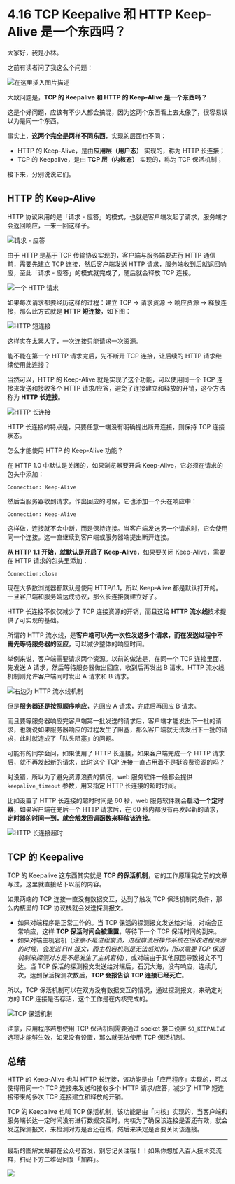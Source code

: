 # 4.16 TCP Keepalive 和 HTTP Keep-Alive 是一个东西吗？

大家好，我是小林。

之前有读者问了我这么个问题：

![在这里插入图片描述](https://img-blog.csdnimg.cn/20210715090027883.jpg?x-oss-process=image/watermark,type_ZmFuZ3poZW5naGVpdGk,shadow_10,text_aHR0cHM6Ly9ibG9nLmNzZG4ubmV0L3FxXzM0ODI3Njc0,size_16,color_FFFFFF,t_70)


大致问题是，**TCP 的 Keepalive 和 HTTP 的 Keep-Alive 是一个东西吗？**

这是个好问题，应该有不少人都会搞混，因为这两个东西看上去太像了，很容易误以为是同一个东西。

事实上，**这两个完全是两样不同东西**，实现的层面也不同：
- HTTP 的 Keep-Alive，是由**应用层（用户态）** 实现的，称为 HTTP 长连接；
- TCP 的 Keepalive，是由 **TCP 层（内核态）** 实现的，称为 TCP 保活机制；

接下来，分别说说它们。

## HTTP 的 Keep-Alive

HTTP 协议采用的是「请求 - 应答」的模式，也就是客户端发起了请求，服务端才会返回响应，一来一回这样子。

![请求 - 应答](https://img-blog.csdnimg.cn/img_convert/6c062074058f40ae65ed722e2d082a90.png)


由于 HTTP 是基于 TCP 传输协议实现的，客户端与服务端要进行 HTTP 通信前，需要先建立 TCP 连接，然后客户端发送 HTTP  请求，服务端收到后就返回响应，至此「请求 - 应答」的模式就完成了，随后就会释放 TCP 连接。

![一个 HTTP 请求](https://img-blog.csdnimg.cn/img_convert/9acbaebbbe07cc870858a350052d9c87.png)


如果每次请求都要经历这样的过程：建立 TCP -> 请求资源 -> 响应资源 -> 释放连接，那么此方式就是 **HTTP 短连接**，如下图：


![HTTP 短连接](https://img-blog.csdnimg.cn/img_convert/d6f6757c02e3afbf113d1048c937f8ee.png)


这样实在太累人了，一次连接只能请求一次资源。

能不能在第一个 HTTP 请求完后，先不断开 TCP 连接，让后续的 HTTP 请求继续使用此连接？

当然可以，HTTP 的 Keep-Alive 就是实现了这个功能，可以使用同一个 TCP 连接来发送和接收多个 HTTP 请求/应答，避免了连接建立和释放的开销，这个方法称为 **HTTP 长连接**。

![HTTP 长连接](https://img-blog.csdnimg.cn/img_convert/d2b20d1cc03936332adb2a68512eb167.png)

HTTP 长连接的特点是，只要任意一端没有明确提出断开连接，则保持 TCP 连接状态。

怎么才能使用 HTTP 的 Keep-Alive 功能？

在 HTTP 1.0 中默认是关闭的，如果浏览器要开启 Keep-Alive，它必须在请求的包头中添加：


```plain
Connection: Keep-Alive
```

然后当服务器收到请求，作出回应的时候，它也添加一个头在响应中：

```plain
Connection: Keep-Alive
```

这样做，连接就不会中断，而是保持连接。当客户端发送另一个请求时，它会使用同一个连接。这一直继续到客户端或服务器端提出断开连接。

**从 HTTP 1.1 开始，就默认是开启了 Keep-Alive**，如果要关闭 Keep-Alive，需要在 HTTP 请求的包头里添加：

```plain
Connection:close
```

现在大多数浏览器都默认是使用 HTTP/1.1，所以 Keep-Alive 都是默认打开的。一旦客户端和服务端达成协议，那么长连接就建立好了。

HTTP 长连接不仅仅减少了 TCP 连接资源的开销，而且这给 **HTTP 流水线**技术提供了可实现的基础。

所谓的 HTTP 流水线，是**客户端可以先一次性发送多个请求，而在发送过程中不需先等待服务器的回应**，可以减少整体的响应时间。

举例来说，客户端需要请求两个资源。以前的做法是，在同一个 TCP 连接里面，先发送 A 请求，然后等待服务器做出回应，收到后再发出 B 请求。HTTP 流水线机制则允许客户端同时发出 A 请求和 B 请求。

![右边为 HTTP 流水线机制](https://img-blog.csdnimg.cn/img_convert/b3fa409edd8aa1dea830af2a69fc8a31.png)

但是**服务器还是按照顺序响应**，先回应 A 请求，完成后再回应 B 请求。

而且要等服务器响应完客户端第一批发送的请求后，客户端才能发出下一批的请求，也就说如果服务器响应的过程发生了阻塞，那么客户端就无法发出下一批的请求，此时就造成了「队头阻塞」的问题。

可能有的同学会问，如果使用了 HTTP 长连接，如果客户端完成一个 HTTP 请求后，就不再发起新的请求，此时这个 TCP 连接一直占用着不是挺浪费资源的吗？

对没错，所以为了避免资源浪费的情况，web 服务软件一般都会提供 `keepalive_timeout` 参数，用来指定 HTTP 长连接的超时时间。

比如设置了 HTTP 长连接的超时时间是 60 秒，web 服务软件就会**启动一个定时器**，如果客户端在完后一个 HTTP 请求后，在 60 秒内都没有再发起新的请求，**定时器的时间一到，就会触发回调函数来释放该连接。**

![HTTP 长连接超时](https://img-blog.csdnimg.cn/img_convert/7e995ecb2e42941342f97256707496c9.png)

## TCP 的 Keepalive

TCP 的 Keepalive 这东西其实就是 **TCP 的保活机制**，它的工作原理我之前的文章写过，这里就直接贴下以前的内容。


如果两端的 TCP 连接一直没有数据交互，达到了触发 TCP 保活机制的条件，那么内核里的 TCP 协议栈就会发送探测报文。
- 如果对端程序是正常工作的。当 TCP 保活的探测报文发送给对端，对端会正常响应，这样 **TCP 保活时间会被重置**，等待下一个 TCP 保活时间的到来。
- 如果对端主机宕机（*注意不是进程崩溃，进程崩溃后操作系统在回收进程资源的时候，会发送 FIN 报文，而主机宕机则是无法感知的，所以需要 TCP 保活机制来探测对方是不是发生了主机宕机*），或对端由于其他原因导致报文不可达。当 TCP 保活的探测报文发送给对端后，石沉大海，没有响应，连续几次，达到保活探测次数后，**TCP 会报告该 TCP 连接已经死亡**。


所以，TCP 保活机制可以在双方没有数据交互的情况，通过探测报文，来确定对方的 TCP 连接是否存活，这个工作是在内核完成的。

![TCP 保活机制](https://img-blog.csdnimg.cn/img_convert/87e138ae9f2438c8f4e2c9c46ec40b95.png)


注意，应用程序若想使用 TCP 保活机制需要通过 socket 接口设置 `SO_KEEPALIVE` 选项才能够生效，如果没有设置，那么就无法使用 TCP 保活机制。


## 总结

HTTP 的 Keep-Alive 也叫 HTTP 长连接，该功能是由「应用程序」实现的，可以使得用同一个 TCP 连接来发送和接收多个 HTTP 请求/应答，减少了 HTTP 短连接带来的多次 TCP 连接建立和释放的开销。


TCP 的 Keepalive 也叫 TCP 保活机制，该功能是由「内核」实现的，当客户端和服务端长达一定时间没有进行数据交互时，内核为了确保该连接是否还有效，就会发送探测报文，来检测对方是否还在线，然后来决定是否要关闭该连接。


---

最新的图解文章都在公众号首发，别忘记关注哦！！如果你想加入百人技术交流群，扫码下方二维码回复「加群」。

![](https://cdn.xiaolincoding.com/gh/xiaolincoder/ImageHost3@main/%E5%85%B6%E4%BB%96/%E5%85%AC%E4%BC%97%E5%8F%B7%E4%BB%8B%E7%BB%8D.png)